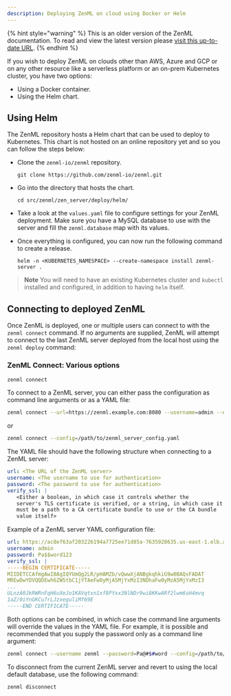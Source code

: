 ```yaml
---
description: Deploying ZenML on cloud using Docker or Helm
---
```


{% hint style="warning" %}
This is an older version of the ZenML documentation. To read and view the latest version please [visit this up-to-date URL](https://docs.zenml.io).
{% endhint %}


If you wish to deploy ZenML on clouds other than AWS, Azure and GCP or on any other resource like a serverless platform or an on-prem Kubernetes cluster, you have two options:

- Using a Docker container.
- Using the Helm chart.

## Using Helm

The ZenML repository hosts a Helm chart that can be used to deploy to Kubernetes. This chart is not hosted on an online repository yet and so you can follow the steps below:

- Clone the `zenml-io/zenml` repository.

    ```
    git clone https://github.com/zenml-io/zenml.git
    ```
- Go into the directory that hosts the chart.

    ```
    cd src/zenml/zen_server/deploy/helm/
    ```

- Take a look at the `values.yaml` file to configure settings for your ZenML deployment. Make sure you have a MySQL database to use with the server and fill the `zenml.database` map with its values.

- Once everything is configured, you can now run the following command to create a release.
    ```
    helm -n <KUBERNETES_NAMESPACE> --create-namespace install zenml-server . 
    ```

> **Note**
> You will need to have an existing Kubernetes cluster and `kubectl` installed and configured, in addition to having `helm` itself.

## Connecting to deployed ZenML

Once ZenML is deployed, one or multiple users can connect to with the
`zenml connect` command. If no arguments are supplied, ZenML
will attempt to connect to the last ZenML server deployed from the local host using the `zenml deploy` command:

### ZenML Connect: Various options

```bash
zenml connect
```

To connect to a ZenML server, you can either pass the configuration as command
line arguments or as a YAML file:

```bash
zenml connect --url=https://zenml.example.com:8080 --username=admin --no-verify-ssl
```

or

```bash
zenml connect --config=/path/to/zenml_server_config.yaml
```

The YAML file should have the following structure when connecting to a ZenML
server:

```yaml
url: <The URL of the ZenML server>
username: <The username to use for authentication>
password: <The password to use for authentication>
verify_ssl: |
   <Either a boolean, in which case it controls whether the
   server's TLS certificate is verified, or a string, in which case it
   must be a path to a CA certificate bundle to use or the CA bundle
   value itself>
```

Example of a ZenML server YAML configuration file:

```yaml
url: https://ac8ef63af203226194a7725ee71d85a-7635928635.us-east-1.elb.amazonaws.com/zenml
username: admin
password: Pa$$word123
verify_ssl: |
-----BEGIN CERTIFICATE-----
MIIDETCCAfmgAwIBAgIQYUmQg2LR/pHAMZb/vQwwXjANBgkqhkiG9w0BAQsFADAT
MREwDwYDVQQDEwh6ZW5tbC1jYTAeFw0yMjA5MjYxMzI3NDhaFw0yMzA5MjYxMzI3
...
ULnzA0JkRWRnFqH6uXeJo1KAVqtxn1xf8PYxx3NlNDr9wi8KKwARf2lwm6sH4mvq
1aZ/0iYnGKCu7rLJzxeguliMf69E
-----END CERTIFICATE-----
```

Both options can be combined, in which case the command line arguments will
override the values in the YAML file. For example, it is possible and
recommended that you supply the password only as a command line argument:

```bash
zenml connect --username zenml --password=Pa@#$#word --config=/path/to/zenml_server_config.yaml
```

To disconnect from the current ZenML server and revert to using the local default database, use the following command:

```bash
zenml disconnect
```